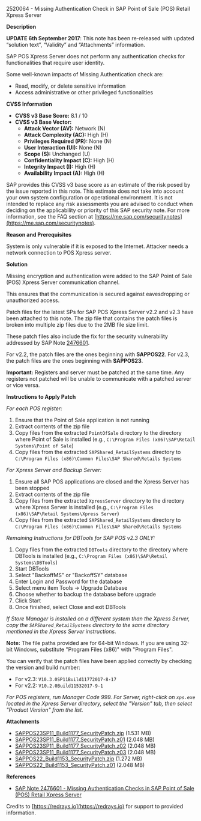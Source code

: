 2520064 - Missing Authentication Check in SAP Point of Sale (POS) Retail Xpress Server

**Description**

**UPDATE 6th September 2017**: This note has been re-released with updated “solution text”, “Validity” and “Attachments” information.

SAP POS Xpress Server does not perform any authentication checks for functionalities that require user identity.

Some well-known impacts of Missing Authentication check are:
- Read, modify, or delete sensitive information
- Access administrative or other privileged functionalities

**CVSS Information**

- **CVSS v3 Base Score:** 8.1 / 10
- **CVSS v3 Base Vector:**
  - **Attack Vector (AV):** Network (N)
  - **Attack Complexity (AC):** High (H)
  - **Privileges Required (PR):** None (N)
  - **User Interaction (UI):** None (N)
  - **Scope (S):** Unchanged (U)
  - **Confidentiality Impact (C):** High (H)
  - **Integrity Impact (I):** High (H)
  - **Availability Impact (A):** High (H)

SAP provides this CVSS v3 base score as an estimate of the risk posed by the issue reported in this note. This estimate does not take into account your own system configuration or operational environment. It is not intended to replace any risk assessments you are advised to conduct when deciding on the applicability or priority of this SAP security note. For more information, see the FAQ section at [https://me.sap.com/securitynotes](https://me.sap.com/securitynotes).

**Reason and Prerequisites**

System is only vulnerable if it is exposed to the Internet. Attacker needs a network connection to POS Xpress server.

**Solution**

Missing encryption and authentication were added to the SAP Point of Sale (POS) Xpress Server communication channel.

This ensures that the communication is secured against eavesdropping or unauthorized access.

Patch files for the latest SPs for SAP POS Xpress Server v2.2 and v2.3 have been attached to this note. The zip file that contains the patch files is broken into multiple zip files due to the 2MB file size limit.

These patch files also include the fix for the security vulnerability addressed by SAP Note [2476601](https://me.sap.com/notes/2476601).

For v2.2, the patch files are the ones beginning with **SAPPOS22**. For v2.3, the patch files are the ones beginning with **SAPPOS23**.

**Important:** Registers and server must be patched at the same time. Any registers not patched will be unable to communicate with a patched server or vice versa.

**Instructions to Apply Patch**

_For each POS register:_
1. Ensure that the Point of Sale application is not running
2. Extract contents of the zip file
3. Copy files from the extracted `PointOfSale` directory to the directory where Point of Sale is installed (e.g., `C:\Program Files (x86)\SAP\Retail Systems\Point of Sale`)
4. Copy files from the extracted `SAPShared_RetailSystems` directory to `C:\Program Files (x86)\Common Files\SAP Shared\Retails Systems`

_For Xpress Server and Backup Server:_
1. Ensure all SAP POS applications are closed and the Xpress Server has been stopped
2. Extract contents of the zip file
3. Copy files from the extracted `XpressServer` directory to the directory where Xpress Server is installed (e.g., `C:\Program Files (x86)\SAP\Retail Systems\Xpress Server`)
4. Copy files from the extracted `SAPShared_RetailSystems` directory to `C:\Program Files (x86)\Common Files\SAP Shared\Retails Systems`

_Remaining Instructions for DBTools for SAP POS v2.3 ONLY:_
1. Copy files from the extracted `DBTools` directory to the directory where DBTools is installed (e.g., `C:\Program Files (x86)\SAP\Retail Systems\DBTools`)
2. Start DBTools
3. Select "BackoffMS" or "BackoffSY" database
4. Enter Login and Password for the database
5. Select menu item Tools → Upgrade Database
6. Choose whether to backup the database before upgrade
7. Click Start
8. Once finished, select Close and exit DBTools

_If Store Manager is installed on a different system than the Xpress Server, copy the `SAPShared_RetailSystems` directory to the same directory mentioned in the Xpress Server instructions._

**Note:** The file paths provided are for 64-bit Windows. If you are using 32-bit Windows, substitute "Program Files (x86)" with "Program Files".

You can verify that the patch files have been applied correctly by checking the version and build number:
- For v2.3: `V10.3.0SP11Build11772017-8-17`
- For v2.2: `V10.2.0Build11532017-9-1`

_For POS registers, run Manager Code 999._
_For Server, right-click on `xps.exe` located in the Xpress Server directory, select the "Version" tab, then select "Product Version" from the list._

**Attachments**

- [SAPPOS23SP11_Build1177_SecurityPatch.zip](https://me.sap.com/notes/0002520064/SAPPOS23SP11_Build1177_SecurityPatch.zip) (1.531 MB)
- [SAPPOS23SP11_Build1177_SecurityPatch.z01](https://me.sap.com/notes/0002520064/SAPPOS23SP11_Build1177_SecurityPatch.z01) (2.048 MB)
- [SAPPOS23SP11_Build1177_SecurityPatch.z02](https://me.sap.com/notes/0002520064/SAPPOS23SP11_Build1177_SecurityPatch.z02) (2.048 MB)
- [SAPPOS23SP11_Build1177_SecurityPatch.z03](https://me.sap.com/notes/0002520064/SAPPOS23SP11_Build1177_SecurityPatch.z03) (2.048 MB)
- [SAPPOS22_Build1153_SecurityPatch.zip](https://me.sap.com/notes/0002520064/SAPPOS22_Build1153_SecurityPatch.zip) (1.272 MB)
- [SAPPOS22_Build1153_SecurityPatch.z01](https://me.sap.com/notes/0002520064/SAPPOS22_Build1153_SecurityPatch.z01) (2.048 MB)

**References**

- [SAP Note 2476601 - Missing Authentication Checks in SAP Point of Sale (POS) Retail Xpress Server](https://me.sap.com/notes/2476601)

Credits to [https://redrays.io](https://redrays.io) for support to provided information.